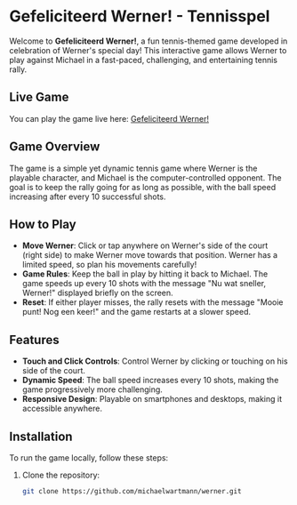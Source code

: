 # Gefeliciteerd Werner! - Tennisspel

Welcome to **Gefeliciteerd Werner!**, a fun tennis-themed game developed in celebration of Werner's special day! This interactive game allows Werner to play against Michael in a fast-paced, challenging, and entertaining tennis rally.

## Live Game

You can play the game live here: [Gefeliciteerd Werner!](https://michaelwartmann.github.io/werner/)

## Game Overview

The game is a simple yet dynamic tennis game where Werner is the playable character, and Michael is the computer-controlled opponent. The goal is to keep the rally going for as long as possible, with the ball speed increasing after every 10 successful shots.

## How to Play

- **Move Werner**: Click or tap anywhere on Werner's side of the court (right side) to make Werner move towards that position. Werner has a limited speed, so plan his movements carefully!
- **Game Rules**: Keep the ball in play by hitting it back to Michael. The game speeds up every 10 shots with the message "Nu wat sneller, Werner!" displayed briefly on the screen.
- **Reset**: If either player misses, the rally resets with the message "Mooie punt! Nog een keer!" and the game restarts at a slower speed.

## Features

- **Touch and Click Controls**: Control Werner by clicking or touching on his side of the court.
- **Dynamic Speed**: The ball speed increases every 10 shots, making the game progressively more challenging.
- **Responsive Design**: Playable on smartphones and desktops, making it accessible anywhere.

## Installation

To run the game locally, follow these steps:

1. Clone the repository:
   ```bash
   git clone https://github.com/michaelwartmann/werner.git
